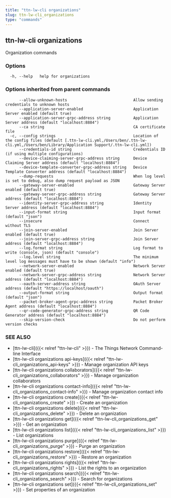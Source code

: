 ```yaml
---
title: "ttn-lw-cli organizations"
slug: ttn-lw-cli_organizations
type: "commands"
---
```


## ttn-lw-cli organizations

Organization commands

### Options

```
  -h, --help   help for organizations
```

### Options inherited from parent commands

```
      --allow-unknown-hosts                             Allow sending credentials to unknown hosts
      --application-server-enabled                      Application Server enabled (default true)
      --application-server-grpc-address string          Application Server address (default "localhost:8884")
      --ca string                                       CA certificate file
  -c, --config strings                                  Location of the config files (default [.ttn-lw-cli.yml,/Users/ben/.ttn-lw-cli.yml,/Users/ben/Library/Application Support/.ttn-lw-cli.yml])
      --credentials-id string                           Credentials ID (if using multiple configurations)
      --device-claiming-server-grpc-address string      Device Claiming Server address (default "localhost:8884")
      --device-template-converter-grpc-address string   Device Template Converter address (default "localhost:8884")
      --dump-requests                                   When log level is set to debug, also dump request payload as JSON
      --gateway-server-enabled                          Gateway Server enabled (default true)
      --gateway-server-grpc-address string              Gateway Server address (default "localhost:8884")
      --identity-server-grpc-address string             Identity Server address (default "localhost:8884")
      --input-format string                             Input format (default "json")
      --insecure                                        Connect without TLS
      --join-server-enabled                             Join Server enabled (default true)
      --join-server-grpc-address string                 Join Server address (default "localhost:8884")
      --log.format string                               Log format to write (console, json) (default "console")
      --log.level string                                The minimum level log messages must have to be shown (default "info")
      --network-server-enabled                          Network Server enabled (default true)
      --network-server-grpc-address string              Network Server address (default "localhost:8884")
      --oauth-server-address string                     OAuth Server address (default "https://localhost/oauth")
      --output-format string                            Output format (default "json")
      --packet-broker-agent-grpc-address string         Packet Broker Agent address (default "localhost:8884")
      --qr-code-generator-grpc-address string           QR Code Generator address (default "localhost:8884")
      --skip-version-check                              Do not perform version checks
```

### SEE ALSO

* [ttn-lw-cli]({{< relref "ttn-lw-cli" >}})	 - The Things Network Command-line Interface
* [ttn-lw-cli organizations api-keys]({{< relref "ttn-lw-cli_organizations_api-keys" >}})	 - Manage organization API keys
* [ttn-lw-cli organizations collaborators]({{< relref "ttn-lw-cli_organizations_collaborators" >}})	 - Manage organization collaborators
* [ttn-lw-cli organizations contact-info]({{< relref "ttn-lw-cli_organizations_contact-info" >}})	 - Manage organization contact info
* [ttn-lw-cli organizations create]({{< relref "ttn-lw-cli_organizations_create" >}})	 - Create an organization
* [ttn-lw-cli organizations delete]({{< relref "ttn-lw-cli_organizations_delete" >}})	 - Delete an organization
* [ttn-lw-cli organizations get]({{< relref "ttn-lw-cli_organizations_get" >}})	 - Get an organization
* [ttn-lw-cli organizations list]({{< relref "ttn-lw-cli_organizations_list" >}})	 - List organizations
* [ttn-lw-cli organizations purge]({{< relref "ttn-lw-cli_organizations_purge" >}})	 - Purge an organization
* [ttn-lw-cli organizations restore]({{< relref "ttn-lw-cli_organizations_restore" >}})	 - Restore an organization
* [ttn-lw-cli organizations rights]({{< relref "ttn-lw-cli_organizations_rights" >}})	 - List the rights to an organization
* [ttn-lw-cli organizations search]({{< relref "ttn-lw-cli_organizations_search" >}})	 - Search for organizations
* [ttn-lw-cli organizations set]({{< relref "ttn-lw-cli_organizations_set" >}})	 - Set properties of an organization

